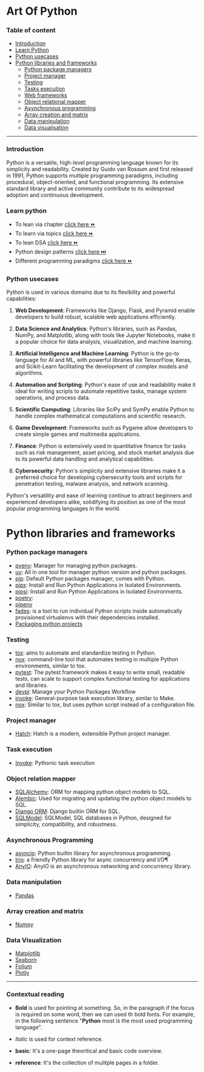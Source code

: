 # Art Of Python

### Table of content

- [Introduction](#introduction)
- [Learn Python](#learn-python)
- [Python usecases](#python-usecases)
- [Python libraries and frameworks](#python-libraries-and-frameworks)
    - [Python package managers](#python-package-managers)
    - [Project manager](#project-manager)
    - [Testing](#testing)
    - [Tasks execution](#task-execution)
    - [Web frameworks](docs/web-development/README..md)
    - [Object relational mapper](#object-relation-mapper)
    - [Asynchronous programming](#asynchronous-programming)
    - [Array creation and matrix](#array-creation-and-matrix)
    - [Data manipulation](#data-manipulation)
    - [Data visualisation](#data-visualization)
----------

### Introduction

Python is a versatile, high-level programming language known for its simplicity and readability. Created by Guido van Rossum and first released in 1991, Python supports multiple programming paradigms, including procedural, object-oriented, and functional programming. Its extensive standard library and active community contribute to its widespread adoption and continuous development.

### Learn python

- To lean via chapter [click here ⏩](/docs/ArtOfPython/chapter.md)
- To learn via topics [click here ⏩](/docs/ArtOfPython/README.md)
- To lean DSA [click here ⏩](/docs/ArtOfPython/dsa/README.md)
- Python design patterns [click here ⏭️](/docs/ArtOfPython/design-patterns/README.md)
- Different programming paradigms [click here ⏩](/docs/ArtOfPython/programming-paradigms.md)

### Python usecases
Python is used in various domains due to its flexibility and powerful capabilities:

1. **Web Development**: Frameworks like Django, Flask, and Pyramid enable developers to build robust, scalable web applications efficiently.

2. **Data Science and Analytics**: Python's libraries, such as Pandas, NumPy, and Matplotlib, along with tools like Jupyter Notebooks, make it a popular choice for data analysis, visualization, and machine learning.

3. **Artificial Intelligence and Machine Learning**: Python is the go-to language for AI and ML, with powerful libraries like TensorFlow, Keras, and Scikit-Learn facilitating the development of complex models and algorithms.

4. **Automation and Scripting**: Python's ease of use and readability make it ideal for writing scripts to automate repetitive tasks, manage system operations, and process data.

5. **Scientific Computing**: Libraries like SciPy and SymPy enable Python to handle complex mathematical computations and scientific research.

6. **Game Development**: Frameworks such as Pygame allow developers to create simple games and multimedia applications.

7. **Finance**: Python is extensively used in quantitative finance for tasks such as risk management, asset pricing, and stock market analysis due to its powerful data handling and analytical capabilities.

8. **Cybersecurity**: Python's simplicity and extensive libraries make it a preferred choice for developing cybersecurity tools and scripts for penetration testing, malware analysis, and network scanning.

Python's versatility and ease of learning continue to attract beginners and experienced developers alike, solidifying its position as one of the most popular programming languages in the world.




# Python libraries and frameworks


### Python package managers

- [pyenv](https://github.com/pyenv/pyenv): Manager for managing python packages.
- [uv](https://docs.astral.sh/uv/): All in one tool for manager python version and python packages.
- [pip](https://docs.python.org/3/installing/index.html#work-with-multiple-versions-of-python-installed-in-parallel): Default Python packages manager, comes with Python.
- [pipx](https://github.com/pypa/pipx): Install and Run Python Applications in Isolated Environments.
- [pipsi](https://github.com/pypa/pipx): Install and Run Python Applications in Isolated Environments.
- [poetry](https://):
- [pipenv](https://)
- [fades](https://github.com/PyAr/fades): is a tool to run individual Python scripts inside automatically provisioned virtualenvs with their dependencies installed.
- [Packaging python projects](https://packaging.python.org/en/latest/tutorials/packaging-projects/)

### Testing

- [tox](https://tox.wiki/en/4.23.0/index.html): aims to automate and standardize testing in Python.
- [nox](https://nox.thea.codes/en/stable/): command-line tool that automates testing in multiple Python environments, similar to tox.
- [pytest](https://docs.pytest.org/en/latest/): The pytest framework makes it easy to write small, readable tests, can scale to support complex functional testing for applications and libraries.
- [devpi](https://devpi.net): Manage your Python Packages Workflow
- [invoke](https://www.pyinvoke.org/): General-purpose task execution library, similar to Make.
- [nox](https://nox.thea.codes/en/stable/): Similar to tox, but uses python script instead of a configuration file.

### Project manager

- [Hatch](https://hatch.pypa.io/latest/): Hatch is a modern, extensible Python project manager.

### Task execution

- [Invoke](https://www.pyinvoke.org/): Pythonic task execution




### Object relation mapper

- [SQLAlchemy](https://www.sqlalchemy.org/): ORM for mapping python object models to SQL.
- [Alembic](https://alembic.sqlalchemy.org/en/latest/): Used for migrating and updating the python object models to SQL.
- [Django ORM](https://): Django builtin ORM for SQL.
- [SQLModel](https://sqlmodel.tiangolo.com/): SQLModel, SQL databases in Python, designed for simplicity, compatibility, and robustness.


### Asynchronous Programming

- [asyncio](https://docs.python.org/3/library/asyncio.html): Python builtin library for asynchronous programming.
- [trio](https://trio.readthedocs.io/en/stable/): a friendly Python library for async concurrency and I/O¶
- [AnyIO](https://anyio.readthedocs.io/en/stable/): AnyIO is an asynchronous networking and concurrency library.

### Data manipulation

- [Pandas](https://pandas.pydata.org/pandas-docs/stable/index.html)

### Array creation and matrix

- [Numpy](https://numpy.org/)

### Data Visualization

- [Matplotlib](https://matplotlib.org/)
- [Seaborn](https://seaborn.pydata.org/)
- [Folium](https://)
- [Plotly](https://)



----------

### Contextual reading

- **Bold** is used for pointing at something. So, in the paragraph if the focus is required on some word, then we can used th bold fonts. For example, in the following sentence "**Python** most is the most used programming language".

- *Italic* is used for context reference.

- **basic**: It's a one-page theoritical and basic code overview.
- **reference**: It's the collection of mulitple pages in a folder.